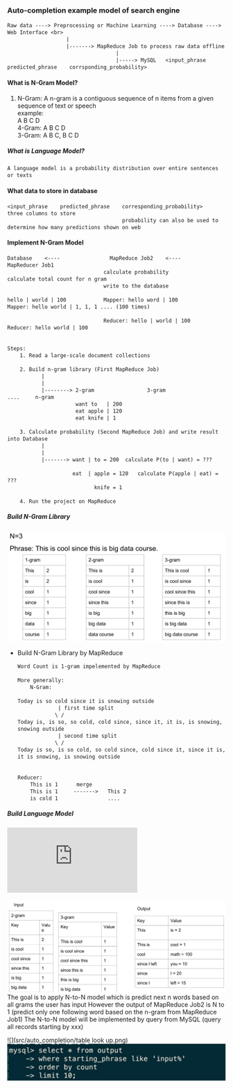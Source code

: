 ### Auto-completion example model of search engine
    Raw data ----> Preprocessing or Machine Learning ----> Database ----> Web Interface <br>
                       |
                       |-------> MapReduce Job to process raw data offline
                                       |
                                       |-----> MySQL   <input_phrase    predicted_phrase    corrsponding_probability>
                                       
#### What is N-Gram Model?
1. N-Gram: A n-gram is a contiguous sequence of n items from a given sequence
           of text or speech<br>
    example:<br>
    A B C D<br>
    4-Gram: A B C D<br>
    3-Gram: A B C, B C D<br>

##### What is Language Model?
    A language model is a probability distribution over entire sentences or texts

#### What data to store in database
    <input_phrase    predicted_phrase    corresponding_probability>   three columns to store
                                         probability can also be used to determine how many predictions shown on web

#### Implement N-Gram Model
    Database    <----                MapReduce Job2    <----          MapReducer Job1
                                   calculate probability            calculate total count for n gram
                                   write to the database 
                        
    hello | world | 100            Mapper: hello word | 100             Mapper: hello world | 1, 1, 1 .... (100 times)   
                       
                                   Reducer: hello | world | 100         Reducer: hello world | 100
                                   
                                   
    Steps:
        1. Read a large-scale document collections
                
        2. Build n-gram library (First MapReduce Job)
               |
               |
               |--------> 2-gram                 3-gram                ....     n-gram
                          want to   | 200
                          eat apple | 120
                          eat knife | 1
               
        3. Calculate probability (Second MapReduce Job) and write result into Database
               |
               |
               |-------> want | to = 200  calculate P(to | want) = ???
                         
                         eat  | apple = 120   calculate P(apple | eat) = ???
                                knife = 1
                        
        4. Run the project on MapReduce

##### Build N-Gram Library
![N-Gram Library](src/auto_completion/N-Gram%20Library.png)

* Build N-Gram Library by MapReduce
    ```
    Word Count is 1-gram impelemented by MapReduce
    
    More generally:
        N-Gram:
        
    Today is so cold since it is snowing outside
                 | first time split
                \ /
    Today is, is so, so cold, cold since, since it, it is, is snowing, snowing outside
                 | second time split
                \ /
    Today is so, is so cold, so cold since, cold since it, since it is, it is snowing, is snowing outside 
    
    
    Reducer:
        This is 1      merge
        This is 1     ------->   This 2
        is cold 1                ....
    
    ```
    
##### Build Language Model
![Language Model](https://latex.codecogs.com/png.latex?p%28word%20%7C%20phrase%29%20%3D%20%5Cfrac%7BCount%28phrase%20&plus;%20word%29%7D%7BCount%28phrase%29%7D)
    
![Build Language Model By MapReduce](src/auto_completion/Build%20Language%20Model.png)
    The goal is to apply N-to-N model which is predict next n words based on all grams the user has input
    However the output of MapReduce Job2 is N to 1 (predict only one following word based on the n-gram from MapReduce Job1)
    The N-to-N model will be implemented by query from MySQL (query all records starting by xxx) 
    
![](src/auto_completion/table look up.png)
![](src/auto_completion/MySQL%20Query%20Trick.png)
